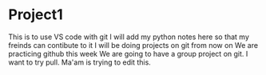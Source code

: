 # Project1
This is to use VS code with git
I will add my python notes here so that my freinds can contibute to it 
I will be doing projects on git from now on 
We are practicing github this week 
We are going to have a group project on git. 
I want to try pull.
Ma'am is trying to edit this.
